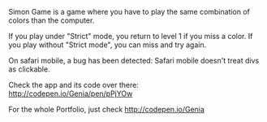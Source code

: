 Simon Game is a game where you have to play the same combination of colors than the computer. 

If you play under "Strict" mode, you return to level 1 if you miss a color. 
If you play without "Strict mode", you can miss and try again. 

On safari mobile, a bug has been detected: Safari mobile doesn't treat divs as clickable. 

Check the app and its code over there: http://codepen.io/Genia/pen/pPjYOw 

For the whole Portfolio, just check http://codepen.io/Genia 
